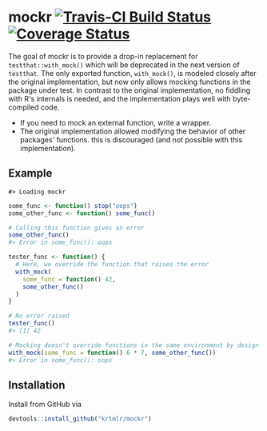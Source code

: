 <!-- README.md is generated from README.Rmd. Please edit that file -->
mockr [![Travis-CI Build Status](https://travis-ci.org/krlmlr/mockr.svg?branch=master)](https://travis-ci.org/krlmlr/mockr) [![Coverage Status](https://img.shields.io/codecov/c/github/krlmlr/mockr/master.svg)](https://codecov.io/github/krlmlr/mockr?branch=master)
=======================================================================================================================================================================================================================================================================

The goal of mockr is to provide a drop-in replacement for `testthat::with_mock()` which will be deprecated in the next version of `testthat`. The only exported function, `with_mock()`, is modeled closely after the original implementation, but now only allows mocking functions in the package under test. In contrast to the original implementation, no fiddling with R's internals is needed, and the implementation plays well with byte-compiled code.

-   If you need to mock an external function, write a wrapper.
-   The original implementation allowed modifying the behavior of other packages' functions. this is discouraged (and not possible with this implementation).

Example
-------

    #> Loading mockr

``` r
some_func <- function() stop("oops")
some_other_func <- function() some_func()

# Calling this function gives an error
some_other_func()
#> Error in some_func(): oops

tester_func <- function() {
  # Here, we override the function that raises the error
  with_mock(
    some_func = function() 42,
    some_other_func()
  )
}

# No error raised
tester_func()
#> [1] 42

# Mocking doesn't override functions in the same environment by design
with_mock(some_func = function() 6 * 7, some_other_func())
#> Error in some_func(): oops
```

Installation
------------

Install from GitHub via

``` r
devtools::install_github("krlmlr/mockr")
```
